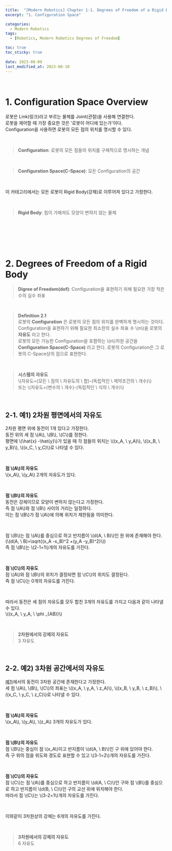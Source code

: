 ```yaml
---
title:  "[Modern Robotics] Chapter 1-1. Degrees of Freedom of a Rigid Body"
excerpt: "1. Configuration Space"

categories:
  - Modern Robotics
tags:
  - [Robotics, Modern Robotics Degrees of Freedom]

toc: true
toc_sticky: true
 
date: 2023-08-09
last_modified_at: 2023-08-10
---
```


&nbsp;

# 1. Configuration Space Overview
로봇은 Link(링크)라고 부르는 물체를 Joint(관절)을 사용해 연결한다.\
로봇을 제어할 때 가장 중요한 것은 '로봇이 어디에 있는가'이다.\
Configuration을 사용하면 로봇의 모든 점의 위치를 명시할 수 있다.

&nbsp;

> **Configuration**: 로봇의 모든 점들의 위치를 구체적으로 명시하는 개념

&nbsp;

> **Configuration Space(C-Space)**: 모든 Configuration의 공간

&nbsp;

이 카테고리에서는 모든 로봇이 Rigid Body(강체)로 이루어져 있다고 가정한다.

&nbsp;

> **Rigid Body**: 힘이 가해져도 모양이 변하지 않는 물체

&nbsp;

&nbsp;

&nbsp;

# 2. Degrees of Freedom of a Rigid Body
> **Digree of Freedom(dof)**: Configuration을 표현하기 위해 필요한 가장 적은 수의 실수 좌표

&nbsp;

> **Definition 2.1**\
> 로봇의 **Configuration** 은 로봇의 모든 점의 위치를 완벽하게 명시하는 것이다.\
> Configuration을 표현하기 위해 필요한 최소한의 실수 좌표 수 \\(n\\)을 로봇의 **자유도** 라고 한다.\
> 로봇의 모든 가능한 Configuration을 포함하는 \\(n\\)차원 공간을 **Configuration Space(C-Space)** 라고 한다.
> 로봇의 Configuration은 그 로봇의 C-Space상의 점으로 표현한다.

&nbsp;

> **시스템의 자유도**\
> \\(자유도=(모든 \ 점의 \ 자유도의 \ 합)-(독립적인 \ 제약조건의 \ 개수)\\)\
> 또는
> \\(자유도=(변수의 \ 개수)-(독립적인 \ 식의 \ 개수)\\)

&nbsp;

## 2-1. 예1) 2차원 평면에서의 자유도
2차원 평면 위에 동전이 1개 있다고 가정한다.\
동전 위의 세 점 \\(A\\), \\(B\\), \\(C\\)를 정한다.\
평면에 \\(\hat{x} -\hat{y}\\)가 있을 때 각 점들의 위치는 \\((x_A, \ y_A)\\), \\((x_B, \ y_B)\\), \\((x_C, \ y_C)\\)로 나타낼 수 있다.

&nbsp;

**점 \\(A\\)의 자유도**\
\\(x_A\\), \\(y_A\\) 2개의 자유도가 있다.

&nbsp;

**점 \\(B\\)의 자유도**\
동전은 강체이므로 모양이 변하지 않는다고 가정한다.\
즉 점 \\(A\\)와 점 \\(B\\) 사이의 거리는 일정하다.\
이는 점 \\(B\\)가 점 \\(A\\)에 의해 위치가 제한됨을 의미한다.

&nbsp;

점 \\(B\\)는 점 \\(A\\)를 중심으로 하고 반지름이 \\(d(A, \ B)\\)인 원 위에 존재해야 한다.\
(\\(d(A, \ B)=\sqrt{(x_A -x_B)^2 +(y_A -y_B)^2}\\))\
즉 점 \\(B\\)는 \\(2-1=1\\)개의 자유도를 가진다.

&nbsp;

**점 \\(C\\)의 자유도**\
점 \\(A\\)와 점 \\(B\\)의 위치가 결정되면 점 \\(C\\)의 위치도 결정된다.\
즉 점 \\(C\\)는 0개의 자유도를 가진다.

&nbsp;

따라서 동전은 세 점의 자유도를 모두 합친 3개의 자유도를 가지고 다음과 같이 나타낼 수 있다.\
\\((x_A, \ y_A, \ \phi _{AB})\\)

&nbsp;

> **2차원에서의 강체의 자유도**\
> 3 자유도

&nbsp;

## 2-2. 예2) 3차원 공간에서의 자유도
[예1)](https://shine-loi.github.io/modern%20robotics/modernrobotics1-1/#2-1-%EC%98%881-2%EC%B0%A8%EC%9B%90-%ED%8F%89%EB%A9%B4%EC%97%90%EC%84%9C%EC%9D%98-%EC%9E%90%EC%9C%A0%EB%8F%84)에서의 동전이 3차원 공간에 존재한다고 가정한다.\
세 점 \\(A\\), \\(B\\), \\(C\\)의 좌표는 \\((x_A, \ y_A, \ z_A)\\), \\((x_B, \ y_B, \ z_B)\\), \\((x_C, \ y_C, \ z_C)\\)로 나타낼 수 있다.

&nbsp;

**점 \\(A\\)의 자유도**\
\\(x_A\\), \\(y_A\\), \\(z_A\\) 3개의 자유도가 있다.

&nbsp;

**점 \\(B\\)의 자유도**\
점 \\(B\\)는 중심이 점 \\(x_A\\)이고 반지름이 \\(d(A, \ B)\\)인 구 위에 있어야 한다.\
즉 구 위의 점을 위도와 경도로 표현할 수 있고 \\(3-1=2\\)개의 자유도를 가진다.

&nbsp;

**점 \\(C\\)의 자유도**\
점 \\(C\\)는 점 \\(A\\)를 중심으로 하고 반지름이 \\(d(A, \ C)\\)인 구와 점 \\(B\\)를 중심으로 하고 반지름이 \\(d(B, \ C)\\)인 구의 교선 위에 위치해야 한다.\
따라서 점 \\(C\\)는 \\(3-2=1\\)개의 자유도를 가진다.

&nbsp;

이와같이 3차원상의 강체는 6개의 자유도를 가진다.

&nbsp;

> **3차원에서의 강체의 자유도**\
> 6 자유도
